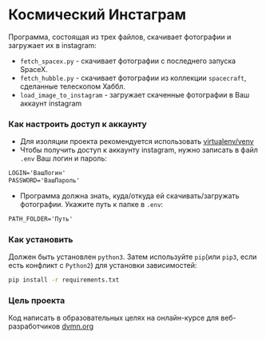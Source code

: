 # Космический Инстаграм
Программа, состоящая из трех файлов, скачивает фотографии и 
загружает их в instagram:
 * `fetch_spacex.py` - скачивает фотографии с последнего запуска SpaceX.
 * `fetch_hubble.py` - скачивает фотографии из коллекции `spacecraft`, сделанные
 телескопом Хаббл.
 * `load_image_to_instagram` - загружает скаченные фотографии в Ваш аккаунт 
 instagram
 
 ### Как настроить доступ к аккаунту
 * Для изоляции проекта рекомендуется использовать 
 [virtualenv/venv](https://docs.python.org/3/library/venv.html)
 * Чтобы получить доступ к аккаунту instagram, нужно записать в файл `.env` Ваш
 логин и пароль:
 ```txt
 LOGIN='ВашЛогин'
 PASSWORD='ВашПароль'
 ```
 * Программа должна знать, куда/откуда ей скачивать/загружать фотографии.
 Укажите путь к папке в `.env`:
 ```txt
 PATH_FOLDER='Путь'
 ```
 
 ### Как установить
 Должен быть установлен `python3`. Затем используйте `pip`(или `pip3`, 
 если есть конфликт с `Python2`) для установки зависимостей: 
 ```bash
 pip install -r requirements.txt
 ```
 
 ### Цель проекта
 Код написать в образовательных целях на онлайн-курсе для веб-разработчиков 
 [dvmn.org](dvmn.org)